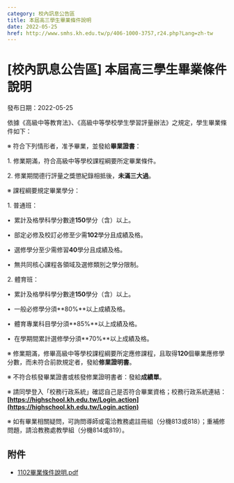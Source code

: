 ```yaml
---
category: 校內訊息公告區
title: 本屆高三學生畢業條件說明
date: 2022-05-25
href: http://www.smhs.kh.edu.tw/p/406-1000-3757,r24.php?Lang=zh-tw
---
```


# [校內訊息公告區] 本屆高三學生畢業條件說明

發布日期：2022-05-25

依據《高級中等教育法》、《高級中等學校學生學習評量辦法》之規定，學生畢業條件如下：

※ 符合下列情形者，准予畢業，並發給**畢業證書**：

1\. 修業期滿，符合高級中等學校課程綱要所定畢業條件。

2\. 修業期間德行評量之獎懲紀錄相抵後，**未滿三大過**。

※ 課程綱要規定畢業學分：

1\. 普通班：

•  累計及格學科學分數達**150**學分（含）以上。

•  部定必修及校訂必修至少需**102**學分且成績及格。

•  選修學分至少需修習**40**學分且成績及格。

•  無共同核心課程各領域及選修類別之學分限制。

2\. 體育班：

•  累計及格學科學分數達**150**學分（含）以上。

•  一般必修學分須**80%**以上成績及格。

•  體育專業科目學分須**85%**以上成績及格。

•  在學期間累計選修學分須**70%**以上成績及格。

※ 修業期滿，修畢高級中等學校課程綱要所定應修課程，且取得**120**個畢業應修學分數，而未符合前款規定者，發給**修業證明書**。

※ 不符合核發畢業證書或核發修業證明書者：發給**成績單**。

※ 請同學登入「校務行政系統」確認自己是否符合畢業資格；校務行政系統連結：**[https://highschool.kh.edu.tw/Login.action](https://highschool.kh.edu.tw/Login.action)**

※ 如有畢業相關疑問，可詢問導師或電洽教務處註冊組（分機813或818）；重補修問題，請洽教務處教學組（分機814或819）。

## 附件

- [1102畢業條件說明.pdf](https://www.smhs.kh.edu.tw/var/file/0/1000/attach/71/pta_3527_7825864_42134.pdf)
